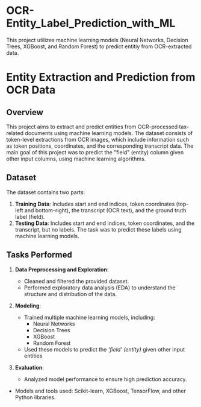 # OCR-Entity_Label_Prediction_with_ML
This project utilizes machine learning models (Neural Networks, Decision Trees, XGBoost, and Random Forest) to predict entitiy from OCR-extracted data.
# Entity Extraction and Prediction from OCR Data

## Overview

This project aims to extract and predict entities from OCR-processed tax-related documents using machine learning models. The dataset consists of token-level extractions from OCR images, which include information such as token positions, coordinates, and the corresponding transcript data. The main goal of this project was to predict the "field" (entity) column given other input columns, using machine learning algorithms.

## Dataset

The dataset contains two parts:
1. **Training Data**: Includes start and end indices, token coordinates (top-left and bottom-right), the transcript (OCR text), and the ground truth label (field).
2. **Testing Data**: Includes start and end indices, token coordinates, and the transcript, but no labels. The task was to predict these labels using machine learning models.

## Tasks Performed

1. **Data Preprocessing and Exploration**:
   - Cleaned and filtered the provided dataset.
   - Performed exploratory data analysis (EDA) to understand the structure and distribution of the data.

2. **Modeling**:
   - Trained multiple machine learning models, including:
     - Neural Networks
     - Decision Trees
     - XGBoost
     - Random Forest
   - Used these models to predict the *'field' (entity)* given other input entities

3. **Evaluation**:
  
   - Analyzed model performance to ensure high prediction accuracy.


- Models and tools used: Scikit-learn, XGBoost, TensorFlow, and other Python libraries.
